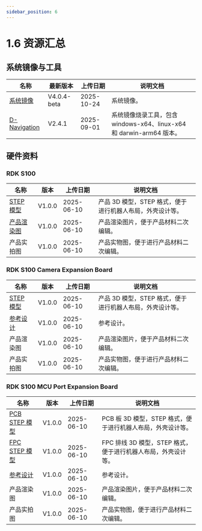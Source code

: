 ```yaml
---
sidebar_position: 6
---
```


# 1.6 资源汇总

## 系统镜像与工具

| 名称                                                                                   | 最新版本    | 上传日期   | 说明文档                                                             |
| -------------------------------------------------------------------------------------- | ----------- | ---------- | -------------------------------------------------------------------- |
| [系统镜像](https://archive.d-robotics.cc/downloads/os_images/rdk_s100/)                | V4.0.4-beta | 2025-10-24 | 系统镜像。                                                           |
| [D-Navigation](https://archive.d-robotics.cc/downloads/software_tools/download_tools/) | V2.4.1      | 2025-09-01 | 系统镜像烧录工具，包含 windows-x64、linux-x64 和 darwin-arm64 版本。 |

## 硬件资料

### RDK S100

| 名称                                                                                                            | 版本   | 上传日期   | 说明文档                                                  |
| --------------------------------------------------------------------------------------------------------------- | ------ | ---------- | --------------------------------------------------------- |
| [STEP 模型](https://archive.d-robotics.cc/downloads/hardware/rdk_s100/rdk_s100/drobotics_rdk_s100_v1p0.step)    | V1.0.0 | 2025-06-10 | 产品 3D 模型，STEP 格式，便于进行机器人布局，外壳设计等。 |
| [产品渲染图](https://archive.d-robotics.cc/downloads/hardware/rdk_s100/rdk_s100/drobotics_rdk_s100_renders.zip) | V1.0.0 | 2025-06-10 | 产品渲染图片，便于产品材料二次编辑。                      |
| 产品实拍图                                                                                                      | V1.0.0 | 2025-06-10 | 产品实物图，便于进行产品材料二次编辑。                    |

### RDK S100 Camera Expansion Board

| 名称                                                                                                                                                                      | 版本   | 上传日期   | 说明文档                                                  |
| ------------------------------------------------------------------------------------------------------------------------------------------------------------------------- | ------ | ---------- | --------------------------------------------------------- |
| [STEP 模型](https://archive.d-robotics.cc/downloads/hardware/rdk_s100/rdk_s100_camera_expansion_board/drobotics_rdk_s100_camera_expansion_board_v1p0.step)                | V1.0.0 | 2025-06-10 | 产品 3D 模型，STEP 格式，便于进行机器人布局，外壳设计等。 |
| [参考设计](https://archive.d-robotics.cc/downloads/hardware/rdk_s100/rdk_s100_camera_expansion_board/drobotics_rdk_s100_camera_expansion_board_reference_design_v1p0.zip) | V1.0.0 | 2025-06-10 | 参考设计。                                                |
| 产品渲染图                                                                                                                                                                | V1.0.0 | 2025-06-10 | 产品渲染图片，便于产品材料二次编辑。                      |
| 产品实拍图                                                                                                                                                                | V1.0.0 | 2025-06-10 | 产品实物图，便于进行产品材料二次编辑。                    |

### RDK S100 MCU Port Expansion Board

| 名称                                                                                                                                                                          | 版本   | 上传日期   | 说明文档                                                      |
| ----------------------------------------------------------------------------------------------------------------------------------------------------------------------------- | ------ | ---------- | ------------------------------------------------------------- |
| [PCB STEP 模型](https://archive.d-robotics.cc/downloads/hardware/rdk_s100/rdk_s100_mcu_port_expansion_board/drobotics_rdk_s100_mcu_port_expansion_board_v1p0.step)            | V1.0.0 | 2025-06-10 | PCB 板 3D 模型，STEP 格式，便于进行机器人布局，外壳设计等。   |
| [FPC STEP 模型](https://archive.d-robotics.cc/downloads/hardware/rdk_s100/rdk_s100_mcu_port_expansion_board/drobotics_rdk_s100_mcu_port_expansion_board_fpc_v1p0.step)        | V1.0.0 | 2025-06-10 | FPC 排线 3D 模型，STEP 格式，便于进行机器人布局，外壳设计等。 |
| [参考设计](https://archive.d-robotics.cc/downloads/hardware/rdk_s100/rdk_s100_mcu_port_expansion_board/drobotics_rdk_s100_mcu_port_expansion_board_reference_design_v1p0.zip) | V1.0.0 | 2025-06-10 | 参考设计。                                                    |
| 产品渲染图                                                                                                                                                                    | V1.0.0 | 2025-06-10 | 产品渲染图片，便于产品材料二次编辑。                          |
| 产品实拍图                                                                                                                                                                    | V1.0.0 | 2025-06-10 | 产品实物图，便于进行产品材料二次编辑。                        |
